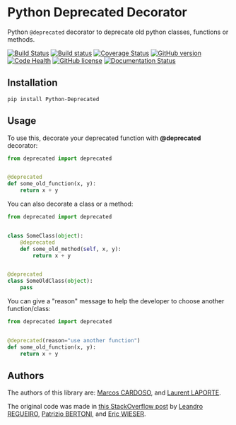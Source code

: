 # Python Deprecated Decorator

Python ``@deprecated`` decorator to deprecate old python classes, functions or methods.

[![Build Status](https://travis-ci.org/vrcmarcos/python-deprecated.svg?branch=master)](https://travis-ci.org/vrcmarcos/python-deprecated)
[![Build status](https://ci.appveyor.com/api/projects/status/ctgktcdg2pf8lsxe?svg=true)](https://ci.appveyor.com/project/tantale/python-deprecated)
[![Coverage Status](https://coveralls.io/repos/github/vrcmarcos/python-deprecated/badge.svg?branch=master)](https://coveralls.io/github/vrcmarcos/python-deprecated?branch=master)
[![GitHub version](https://badge.fury.io/gh/vrcmarcos%2Fpython-deprecated.svg)](https://badge.fury.io/gh/vrcmarcos%2Fpython-deprecated)
[![Code Health](https://landscape.io/github/vrcmarcos/python-deprecated/master/landscape.svg?style=flat)](https://landscape.io/github/vrcmarcos/python-deprecated/master)
[![GitHub license](https://img.shields.io/badge/license-MIT-blue.svg)](https://raw.githubusercontent.com/vrcmarcos/python-deprecated/master/LICENSE)
[![Documentation Status](https://readthedocs.org/projects/python-deprecated/badge/?version=latest)](http://python-deprecated.readthedocs.io/en/latest/?badge=latest)

## Installation

```shell
pip install Python-Deprecated
```

## Usage

To use this, decorate your deprecated function with **@deprecated** decorator:

```python
from deprecated import deprecated


@deprecated
def some_old_function(x, y):
    return x + y
```

You can also decorate a class or a method:

```python
from deprecated import deprecated


class SomeClass(object):
    @deprecated
    def some_old_method(self, x, y):
        return x + y


@deprecated
class SomeOldClass(object):
    pass
```

You can give a "reason" message to help the developer to choose another function/class:

```python
from deprecated import deprecated


@deprecated(reason="use another function")
def some_old_function(x, y):
    return x + y
```

## Authors

The authors of this library are:
[Marcos CARDOSO](https://github.com/vrcmarcos), and
[Laurent LAPORTE](https://github.com/tantale).

The original code was made in [this StackOverflow post](https://stackoverflow.com/questions/2536307/decorators-in-the-python-standard-lib-deprecated-specifically) by
[Leandro REGUEIRO](https://stackoverflow.com/users/1336250/leandro-regueiro),
[Patrizio BERTONI](https://stackoverflow.com/users/1315480/patrizio-bertoni), and
[Eric WIESER](https://stackoverflow.com/users/102441/eric).
